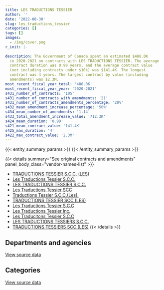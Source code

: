```yaml
---
title: LES TRADUCTIONS TESSIER
author: ''
date: '2022-08-30'
slug: les_traductions_tessier
categories: []
tags: []
images:
  - /img/cover.png
r_init: |-
  
description: The Government of Canada spent an estimated $488.0K
  in 2020-2021 on contracts with LES TRADUCTIONS TESSIER. The average
  contract duration was 0.99 years, and the average contract value
  (not including contracts under $10k) was $141.4K. The longest
  contract was 4 years. The largest contract by value (including
  amendments) was $2.3M.
most_recent_fiscal_year_total: '488.0K'
most_recent_fiscal_year_year: '2020-2021'
s431_number_of_contracts: '105'
s431_number_of_contracts_with_amendments: '21'
s431_number_of_contracts_amendments_percentage: '20%'
s432_mean_amendment_increase_percentage: '50%'
s434_mean_number_of_amendments: '1.14'
s433_total_amendment_increase_value: '712.3K'
s424_mean_duration: '0.99'
s421_mean_contract_value: '141.4K'
s425_max_duration: '4'
s422_max_contract_value: '2.3M'
---
```


<script src="/rmarkdown-libs/htmlwidgets/htmlwidgets.js"></script>
<link href="/rmarkdown-libs/datatables-css/datatables-crosstalk.css" rel="stylesheet" />
<script src="/rmarkdown-libs/datatables-binding/datatables.js"></script>
<script src="/rmarkdown-libs/jquery/jquery-3.6.0.min.js"></script>
<link href="/rmarkdown-libs/dt-core-bootstrap/css/dataTables.bootstrap.min.css" rel="stylesheet" />
<link href="/rmarkdown-libs/dt-core-bootstrap/css/dataTables.bootstrap.extra.css" rel="stylesheet" />
<script src="/rmarkdown-libs/dt-core-bootstrap/js/jquery.dataTables.min.js"></script>
<script src="/rmarkdown-libs/dt-core-bootstrap/js/dataTables.bootstrap.min.js"></script>
<link href="/rmarkdown-libs/crosstalk/css/crosstalk.min.css" rel="stylesheet" />
<script src="/rmarkdown-libs/crosstalk/js/crosstalk.min.js"></script>
<script src="/rmarkdown-libs/htmlwidgets/htmlwidgets.js"></script>
<link href="/rmarkdown-libs/datatables-css/datatables-crosstalk.css" rel="stylesheet" />
<script src="/rmarkdown-libs/datatables-binding/datatables.js"></script>
<script src="/rmarkdown-libs/jquery/jquery-3.6.0.min.js"></script>
<link href="/rmarkdown-libs/dt-core-bootstrap/css/dataTables.bootstrap.min.css" rel="stylesheet" />
<link href="/rmarkdown-libs/dt-core-bootstrap/css/dataTables.bootstrap.extra.css" rel="stylesheet" />
<script src="/rmarkdown-libs/dt-core-bootstrap/js/jquery.dataTables.min.js"></script>
<script src="/rmarkdown-libs/dt-core-bootstrap/js/dataTables.bootstrap.min.js"></script>
<link href="/rmarkdown-libs/crosstalk/css/crosstalk.min.css" rel="stylesheet" />
<script src="/rmarkdown-libs/crosstalk/js/crosstalk.min.js"></script>

{{< entity_summary_params >}}
{{< /entity_summary_params >}}

{{< details summary="See original contracts and amendments" panel_body_class="vendor-names-list" >}}
- [TRADUCTIONS TESSIER S.C.C. (LES)](https://search.open.canada.ca/en/ct/?sort=contract_value_f%20desc&page=1&search_text=%22TRADUCTIONS%20TESSIER%20S.C.C.%20%28LES%29%22)
- [Les Traductions Tessier S.C.C.](https://search.open.canada.ca/en/ct/?sort=contract_value_f%20desc&page=1&search_text=%22Les%20Traductions%20Tessier%20S.C.C.%22)
- [LES TRADUCTIONS TESSIER S.C.C.](https://search.open.canada.ca/en/ct/?sort=contract_value_f%20desc&page=1&search_text=%22LES%20TRADUCTIONS%20TESSIER%20S.C.C.%22)
- [Les Traductions Tessier SCC](https://search.open.canada.ca/en/ct/?sort=contract_value_f%20desc&page=1&search_text=%22Les%20Traductions%20Tessier%20SCC%22)
- [Traductions Tessier S.C.C.(Les).](https://search.open.canada.ca/en/ct/?sort=contract_value_f%20desc&page=1&search_text=%22Traductions%20Tessier%20S.C.C.%28Les%29.%22)
- [TRADUCTIONS TESSIER SCC (LES)](https://search.open.canada.ca/en/ct/?sort=contract_value_f%20desc&page=1&search_text=%22TRADUCTIONS%20TESSIER%20SCC%20%28LES%29%22)
- [Les Traductions Tessier S.C.C](https://search.open.canada.ca/en/ct/?sort=contract_value_f%20desc&page=1&search_text=%22Les%20Traductions%20Tessier%20S.C.C%22)
- [Les Traductions Tessier Inc.](https://search.open.canada.ca/en/ct/?sort=contract_value_f%20desc&page=1&search_text=%22Les%20Traductions%20Tessier%20Inc.%22)
- [Les Traducitons Tessier S.C.C](https://search.open.canada.ca/en/ct/?sort=contract_value_f%20desc&page=1&search_text=%22Les%20Traducitons%20Tessier%20S.C.C%22)
- [LES TRADUCTIONS TESSIERS S.C.C.](https://search.open.canada.ca/en/ct/?sort=contract_value_f%20desc&page=1&search_text=%22LES%20TRADUCTIONS%20TESSIERS%20S.C.C.%22)
- [TRADUCTIONS TESSIERS SCC (LES)](https://search.open.canada.ca/en/ct/?sort=contract_value_f%20desc&page=1&search_text=%22TRADUCTIONS%20TESSIERS%20SCC%20%28LES%29%22)
{{< /details >}}

## Departments and agencies

<div id="htmlwidget-1" style="width:100%;height:auto;" class="datatables html-widget"></div>
<script type="application/json" data-for="htmlwidget-1">{"x":{"style":"bootstrap","filter":"none","vertical":false,"data":[["<a href=\"/departments/cas-satj/\">Courts Administration Service<\/a>","<a href=\"/departments/cer-rec/\">Canada Energy Regulator<\/a>","<a href=\"/departments/cic/\">Immigration, Refugees and Citizenship Canada<\/a>","<a href=\"/departments/hc-sc/\">Health Canada<\/a>","<a href=\"/departments/lac-bac/\">Library and Archives Canada<\/a>","<a href=\"/departments/nrc-cnrc/\">National Research Council Canada<\/a>","<a href=\"/departments/oic-ci/\">Office of the Information Commissioner of Canada<\/a>","<a href=\"/departments/phac-aspc/\">Public Health Agency of Canada<\/a>","<a href=\"/departments/pwgsc-tpsgc/\">Public Services and Procurement Canada<\/a>","<a href=\"/departments/statcan/\">Statistics Canada<\/a>","<a href=\"/departments/swc-cfc/\">Status of Women Canada<\/a>","<a href=\"/departments/tbs-sct/\">Treasury Board of Canada Secretariat<\/a>"],[400000,121398.39,23899.5,25000,null,null,null,18183.19,2676282.91,null,11853.45,503928.02],[330047.17,128532.15,null,298880,48979.36,99921.82,16231.32,26086.22,2845370.01,null,13146.55,503928.02],[null,42153.64,null,118650,48979.36,102873.63,null,212653.78,2389731.94,861000,null,38657.49],[null,null,null,null,24489.68,0,null,null,463494.12,null,null,null]],"container":"<table class=\"table table-striped table-hover row-border order-column display\">\n  <thead>\n    <tr>\n      <th>Department<\/th>\n      <th>2017-2018<\/th>\n      <th>2018-2019<\/th>\n      <th>2019-2020<\/th>\n      <th>2020-2021<\/th>\n    <\/tr>\n  <\/thead>\n<\/table>","options":{"order":[[4,"desc"]],"pageLength":10,"autoWidth":true,"columnDefs":[{"targets":1,"render":"function(data, type, row, meta) {\n    return type !== 'display' ? data : DTWidget.formatCurrency(data, \"$\", 2, 3, \",\", \".\", true, null);\n  }"},{"targets":2,"render":"function(data, type, row, meta) {\n    return type !== 'display' ? data : DTWidget.formatCurrency(data, \"$\", 2, 3, \",\", \".\", true, null);\n  }"},{"targets":3,"render":"function(data, type, row, meta) {\n    return type !== 'display' ? data : DTWidget.formatCurrency(data, \"$\", 2, 3, \",\", \".\", true, null);\n  }"},{"targets":4,"render":"function(data, type, row, meta) {\n    return type !== 'display' ? data : DTWidget.formatCurrency(data, \"$\", 2, 3, \",\", \".\", true, null);\n  }"},{"width":"16%","targets":[1,2,3,4]},{"className":"dt-right","targets":[1,2,3,4]}],"orderClasses":false}},"evals":["options.columnDefs.0.render","options.columnDefs.1.render","options.columnDefs.2.render","options.columnDefs.3.render"],"jsHooks":[]}</script>
<p class="text-right">
<a href="https://github.com/GoC-Spending/contracts-data/tree/main/data/out/vendors/les_traductions_tessier/summary_by_fiscal_year_by_department.csv" class="source-data-link btn btn-link">View source data</a>
</p>

## Categories

<div id="htmlwidget-2" style="width:100%;height:auto;" class="datatables html-widget"></div>
<script type="application/json" data-for="htmlwidget-2">{"x":{"style":"bootstrap","filter":"none","vertical":false,"data":[["<a href=\"/categories/professional_services/\">Professional services<\/a>","<a href=\"/categories/information_technology/\">Information technology<\/a>"],[3742013.67,38531.79],[4311122.62,null],[3814699.84,null],[487983.8,null]],"container":"<table class=\"table table-striped table-hover row-border order-column display\">\n  <thead>\n    <tr>\n      <th>Category<\/th>\n      <th>2017-2018<\/th>\n      <th>2018-2019<\/th>\n      <th>2019-2020<\/th>\n      <th>2020-2021<\/th>\n    <\/tr>\n  <\/thead>\n<\/table>","options":{"order":[[4,"desc"]],"dom":"t","pageLength":30,"autoWidth":true,"columnDefs":[{"targets":1,"render":"function(data, type, row, meta) {\n    return type !== 'display' ? data : DTWidget.formatCurrency(data, \"$\", 2, 3, \",\", \".\", true, null);\n  }"},{"targets":2,"render":"function(data, type, row, meta) {\n    return type !== 'display' ? data : DTWidget.formatCurrency(data, \"$\", 2, 3, \",\", \".\", true, null);\n  }"},{"targets":3,"render":"function(data, type, row, meta) {\n    return type !== 'display' ? data : DTWidget.formatCurrency(data, \"$\", 2, 3, \",\", \".\", true, null);\n  }"},{"targets":4,"render":"function(data, type, row, meta) {\n    return type !== 'display' ? data : DTWidget.formatCurrency(data, \"$\", 2, 3, \",\", \".\", true, null);\n  }"},{"width":"16%","targets":[1,2,3,4]},{"className":"dt-right","targets":[1,2,3,4]}],"orderClasses":false,"lengthMenu":[10,25,30,50,100]}},"evals":["options.columnDefs.0.render","options.columnDefs.1.render","options.columnDefs.2.render","options.columnDefs.3.render"],"jsHooks":[]}</script>
<p class="text-right">
<a href="https://github.com/GoC-Spending/contracts-data/tree/main/data/out/vendors/les_traductions_tessier/summary_by_fiscal_year_by_category.csv" class="source-data-link btn btn-link">View source data</a>
</p>
